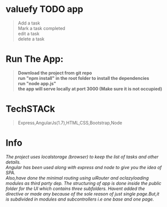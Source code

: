 # valuefy TODO app
>Add a task <br>
>Mark a task completed <br>
>edit a task <br>
>delete a task <br>

# Run The App:
 > **Download the project from git repo <br>
 > run "npm install" in the root folder to install the dependencies <br>
 > run "node app.js" <br>
 > the app will serve locally at port 3000 (Make sure it is not occupied)** <br>
 

# TechSTACk
>Express,AngularJs(1.7),HTML,CSS,Bootstrap,Node

# Info
*The project uses localstorage (browser) to keep the list of tasks and other details.<br>
Angular has been used along with express and node to give you the idea of SPA.<br>
Also,have done the minimal routing using uiRouter and oclazyloading modules as third party dep.
The structuring of app is done inside the public folder for the UI which contains three subfolders.
Havent added the directive or made any because of the sole reason of just single page.But,it is subdivided in modules and subcontrollers i.e one base and one page.*
